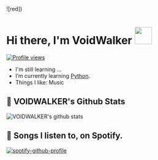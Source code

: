 ![red])

# Hi there, I'm VoidWalker <img src="https://raw.githubusercontent.com/MartinHeinz/MartinHeinz/master/wave.gif" width="45px">
[![Profile views](https://gpvc.arturio.dev/voidwalkerkek)](https://github.com/voidwalkerkek)                                                                                                                  
- I'm still learning ...
- I’m currently learning [Python](https://python.org).
- Things I like: Music

## 🎯 **VOIDWALKER's Github Stats**
![VOIDWALKER's github stats](https://github-readme-stats.vercel.app/api?username=VOIDWALKERKEK&show_icons=true&theme=tokyonight)


## 🎵 **Songs I listen to, on Spotify.**
[![spotify-github-profile](https://spotify-github-profile.vercel.app/api/view?uid=qzo8sk85ihw4i4fhunrtzu203&cover_image=true&theme=default)](https://spotify-github-profile.vercel.app/api/view?uid=qzo8sk85ihw4i4fhunrtzu203&redirect=true)
